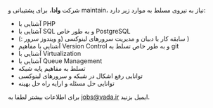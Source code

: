 شرکت **وادا**، برای پشتیبانی و maintain، نیاز به نیروی مسلط به موارد زیر دارد:

- آشنایی با PHP
- آشنایی با SQL و به طور خاص PostgreSQL
- سابقه کار با دبیان و مدیریت سرورهای لینوکسی (و ویندوز سرور :) )
- آشنایی با مفاهیم Version Control و به طور خاص تسلط به git
- آشنایی با Virtualization
- آشنایی با Queue Management
- تسلط به مفاهیم پایه شبکه
- توانایی رفع اشکال در شبکه و سرورهای لینوکسی
- توانایی حل مسئله و ارایه راه حل بهینه

برای اطلاعات بیشتر لطفا به jobs@vada.ir ایمیل بزنید. 
